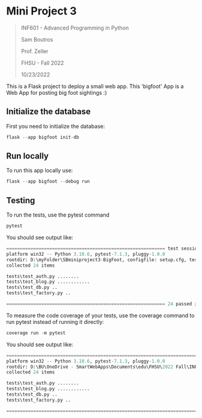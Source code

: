 # Mini Project 3
>INF601 - Advanced Programming in Python
>
>Sam Boutros
> 
> Prof. Zeller
> 
>FHSU - Fall 2022
>
>10/23/2022
>
This is a Flask project to deploy a small web app. This 'bigfoot' App is a Web App for posting big foot sightings :) 

## Initialize the database
First you need to initialize the database:
```Python
flask --app bigfoot init-db
```
## Run locally
To run this app locally use:
```Python
flask --app bigfoot --debug run
```
## Testing
To run the tests, use the pytest command
```Python
pytest
```
You should see output like:
```Python
=========================================================== test session starts ===========================================================
platform win32 -- Python 3.10.6, pytest-7.1.3, pluggy-1.0.0
rootdir: D:\myFolder\SBminiproject3-BigFoot, configfile: setup.cfg, testpaths: tests
collected 24 items

tests\test_auth.py ........                                                                                                          [ 33%]
tests\test_blog.py ............                                                                                                      [ 83%]
tests\test_db.py ..                                                                                                                  [ 91%]
tests\test_factory.py ..                                                                                                             [100%]

=========================================================== 24 passed in 3.25s ============================================================ 
```
To measure the code coverage of your tests, use the coverage command to run pytest instead of running it directly:
```Python
coverage run -m pytest
```
You should see output like:
```Python
=============================================================================== test session starts ===============================================================================
platform win32 -- Python 3.10.6, pytest-7.1.3, pluggy-1.0.0
rootdir: D:\BU\OneDrive - SmartWebApps\Documents\edu\FHSU\2022 Fall\INF 601G - Advanced Python\SBminiproject3-BigFoot, configfile: setup.cfg, testpaths: tests
collected 24 items

tests\test_auth.py ........                                                                                                                                                  [ 33%]
tests\test_blog.py ............                                                                                                                                              [ 83%]
tests\test_db.py ..                                                                                                                                                          [ 91%]
tests\test_factory.py ..                                                                                                                                                     [100%]

=============================================================================== 24 passed in 3.36s ================================================================================ 
```
